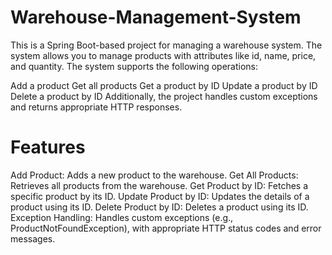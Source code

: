 # Warehouse-Management-System
This is a Spring Boot-based project for managing a warehouse system. The system allows you to manage products with attributes like id, name, price, and quantity. The system supports the following operations:

Add a product
Get all products
Get a product by ID
Update a product by ID
Delete a product by ID
Additionally, the project handles custom exceptions and returns appropriate HTTP responses.

# Features
Add Product: Adds a new product to the warehouse.
Get All Products: Retrieves all products from the warehouse.
Get Product by ID: Fetches a specific product by its ID.
Update Product by ID: Updates the details of a product using its ID.
Delete Product by ID: Deletes a product using its ID.
Exception Handling: Handles custom exceptions (e.g., ProductNotFoundException), with appropriate HTTP status codes and error messages.
